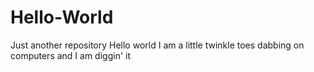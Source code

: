 # Hello-World
Just another repository
Hello world I am a little twinkle toes dabbing on computers
and I am diggin' it
